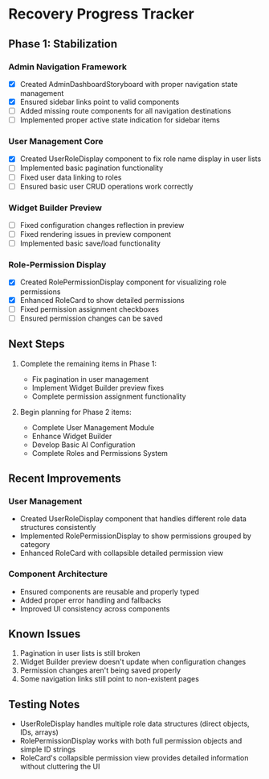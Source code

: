 # Recovery Progress Tracker

## Phase 1: Stabilization

### Admin Navigation Framework
- [x] Created AdminDashboardStoryboard with proper navigation state management
- [x] Ensured sidebar links point to valid components
- [ ] Added missing route components for all navigation destinations
- [ ] Implemented proper active state indication for sidebar items

### User Management Core
- [x] Created UserRoleDisplay component to fix role name display in user lists
- [ ] Implemented basic pagination functionality
- [ ] Fixed user data linking to roles
- [ ] Ensured basic user CRUD operations work correctly

### Widget Builder Preview
- [ ] Fixed configuration changes reflection in preview
- [ ] Fixed rendering issues in preview component
- [ ] Implemented basic save/load functionality

### Role-Permission Display
- [x] Created RolePermissionDisplay component for visualizing role permissions
- [x] Enhanced RoleCard to show detailed permissions
- [ ] Fixed permission assignment checkboxes
- [ ] Ensured permission changes can be saved

## Next Steps

1. Complete the remaining items in Phase 1:
   - Fix pagination in user management
   - Implement Widget Builder preview fixes
   - Complete permission assignment functionality

2. Begin planning for Phase 2 items:
   - Complete User Management Module
   - Enhance Widget Builder
   - Develop Basic AI Configuration
   - Complete Roles and Permissions System

## Recent Improvements

### User Management
- Created UserRoleDisplay component that handles different role data structures consistently
- Implemented RolePermissionDisplay to show permissions grouped by category
- Enhanced RoleCard with collapsible detailed permission view

### Component Architecture
- Ensured components are reusable and properly typed
- Added proper error handling and fallbacks
- Improved UI consistency across components

## Known Issues

1. Pagination in user lists is still broken
2. Widget Builder preview doesn't update when configuration changes
3. Permission changes aren't being saved properly
4. Some navigation links still point to non-existent pages

## Testing Notes

- UserRoleDisplay handles multiple role data structures (direct objects, IDs, arrays)
- RolePermissionDisplay works with both full permission objects and simple ID strings
- RoleCard's collapsible permission view provides detailed information without cluttering the UI
